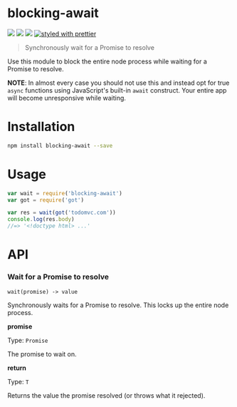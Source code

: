 blocking-await
===

![](https://img.shields.io/npm/dm/blocking-await.svg)
![](https://img.shields.io/npm/v/blocking-await.svg)
![](https://img.shields.io/npm/l/blocking-await.svg)
[![styled with prettier](https://img.shields.io/badge/styled_with-prettier-ff69b4.svg)](https://github.com/prettier/prettier)

> Synchronously wait for a Promise to resolve

Use this module to block the entire node process while waiting for a Promise to resolve.

**NOTE**: In almost every case you should not use this and instead opt for true `async` functions
using JavaScript's built-in `await` construct. Your entire app will become unresponsive while waiting.

Installation
===

```bash
npm install blocking-await --save
```

Usage
===

```js
var wait = require('blocking-await')
var got = require('got')

var res = wait(got('todomvc.com'))
console.log(res.body)
//=> '<!doctype html> ...'
```

API
===

### Wait for a Promise to resolve

`wait(promise) -> value`

Synchronously waits for a Promise to resolve. This locks up the entire node process.

**promise**

Type: `Promise`

The promise to wait on.

**return**

Type: `T`

Returns the value the promise resolved (or throws what it rejected).
